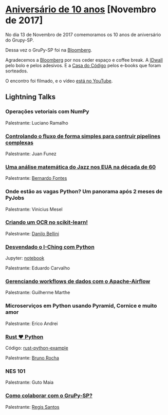 # [Aniversário de 10 anos][0] [Novembro de 2017]

No dia 13 de Novembro de 2017 comemoramos os 10 anos de aniversário do Grupy-SP.

Dessa vez o GruPy-SP foi na [Bloomberg][1].

Agradecemos a [Bloomberg][1] por nos ceder espaço e coffee break. A [IDwall][2] pelo bolo e pelos adesivos. E a [Casa do Código][3] pelos e-books que foram sorteados.

O encontro foi filmado, e o vídeo [está no YouTube](https://youtu.be/kDmsYpRuNPA).


## Lightning Talks

### Operações vetoriais com NumPy

Palestrante: Luciano Ramalho


### [Controlando o fluxo de forma simples para contruir pipelines complexas][11]

Palestrante: Juan Funez


### [Uma análise matemática do Jazz nos EUA na década de 60][4]

Palestrante: [Bernardo Fontes][5]


### Onde estão as vagas Python? Um panorama após 2 meses de PyJobs

Palestrante: Vinicius Mesel


### [Criando um OCR no scikit-learn!](https://github.com/danilobellini/notebooks/blob/master/2017-11-13_OCR_GruPy-SP_10_anos.ipynb)

Palestrante: [Danilo Bellini](https://github.com/danilobellini)


### [Desvendado o I-Ching com Python][6]

Jupyter: [notebook][7]

Palestrante: Eduardo Carvalho


### [Gerenciando workflows de dados com o Apache-Airflow][12]

Palestrante: Guilherme Marthe


### Microserviços em Python usando Pyramid, Cornice e muito amor

Palestrante: Erico Andrei


### [Rust ❤️ Python][8]

Código: [rust-python-example][9]

Palestrante: [Bruno Rocha][10]


### NES 101

Palestrante: Guto Maia


### [Como colaborar com o GruPy-SP?](http://slides.com/regissilva/como-colaborar-com-o-grupy-sp#/)

Palestrante: [Regis Santos](https://github.com/rg3915/)


[0]: https://www.meetup.com/pt-BR/Grupy-SP/events/244141428/
[1]: https://www.bloomberg.com.br/
[2]: https://idwall.co/
[3]: https://www.casadocodigo.com.br/
[4]: https://berinhard.github.io/talks/grupy_sp_grafos/index.html#/
[5]: https://github.com/berinhard
[6]: http://slides.com/eduardooliveiradecarvalho/desvendando-o-iching
[7]: https://nbviewer.jupyter.org/gist/eduardostalinho/964fe9404e748a9e9b0ca07d9051ad1a
[8]: https://pt.slideshare.net/rochacbruno/escrevendo-modulos-python-com-rust
[9]: https://github.com/rochacbruno/rust-python-example
[10]: https://github.com/rochacbruno
[11]: https://www.slideshare.net/jfunez/controlando-o-fluxo-de-forma-simples-para-construir-pipelines-complexas
[12]: https://speakerdeck.com/grupysp/gerenciando-workflows-de-dados-com-o-apache-airflow
